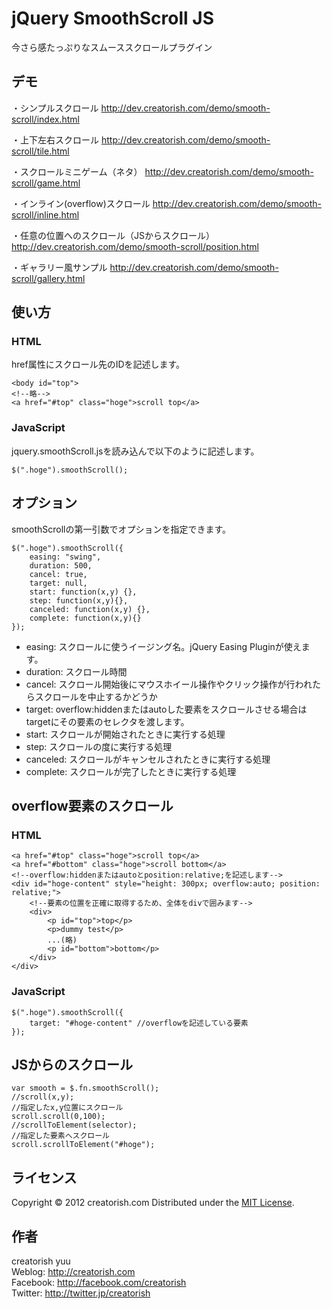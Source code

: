 jQuery SmoothScroll JS
======================
今さら感たっぷりなスムーススクロールプラグイン

デモ
------
・シンプルスクロール
http://dev.creatorish.com/demo/smooth-scroll/index.html

・上下左右スクロール
http://dev.creatorish.com/demo/smooth-scroll/tile.html

・スクロールミニゲーム（ネタ）
http://dev.creatorish.com/demo/smooth-scroll/game.html

・インライン(overflow)スクロール
http://dev.creatorish.com/demo/smooth-scroll/inline.html

・任意の位置へのスクロール（JSからスクロール）
http://dev.creatorish.com/demo/smooth-scroll/position.html

・ギャラリー風サンプル
http://dev.creatorish.com/demo/smooth-scroll/gallery.html


使い方
------
### HTML ###

href属性にスクロール先のIDを記述します。

    <body id="top">
    <!--略-->
    <a href="#top" class="hoge">scroll top</a>

### JavaScript ###

jquery.smoothScroll.jsを読み込んで以下のように記述します。

    $(".hoge").smoothScroll();

オプション
------

smoothScrollの第一引数でオプションを指定できます。

    $(".hoge").smoothScroll({
        easing: "swing",
        duration: 500,
        cancel: true,
        target: null,
        start: function(x,y) {},
        step: function(x,y){},
        canceled: function(x,y) {},
        complete: function(x,y){}
    });

+    easing: スクロールに使うイージング名。jQuery Easing Pluginが使えます。
+    duration: スクロール時間
+    cancel: スクロール開始後にマウスホイール操作やクリック操作が行われたらスクロールを中止するかどうか
+    target: overflow:hiddenまたはautoした要素をスクロールさせる場合はtargetにその要素のセレクタを渡します。
+    start: スクロールが開始されたときに実行する処理
+    step: スクロールの度に実行する処理
+    canceled: スクロールがキャンセルされたときに実行する処理
+    complete: スクロールが完了したときに実行する処理

overflow要素のスクロール
--------

### HTML ###

    <a href="#top" class="hoge">scroll top</a>
    <a href="#bottom" class="hoge">scroll bottom</a>
    <!--overflow:hiddenまたはautoとposition:relative;を記述します-->
    <div id="hoge-content" style="height: 300px; overflow:auto; position: relative;">
        <!--要素の位置を正確に取得するため、全体をdivで囲みます-->
        <div>
            <p id="top">top</p>
            <p>dummy test</p>
            ...(略)
            <p id="bottom">bottom</p>
        </div>
    </div>

### JavaScript ###

    $(".hoge").smoothScroll({
        target: "#hoge-content" //overflowを記述している要素
    });

JSからのスクロール
--------

    var smooth = $.fn.smoothScroll();
    //scroll(x,y);
    //指定したx,y位置にスクロール
    scroll.scroll(0,100);
    //scrollToElement(selector);
    //指定した要素へスクロール
    scroll.scrollToElement("#hoge");

ライセンス
--------
[MIT]: http://www.opensource.org/licenses/mit-license.php
Copyright &copy; 2012 creatorish.com
Distributed under the [MIT License][mit].

作者
--------
creatorish yuu  
Weblog: <http://creatorish.com>  
Facebook: <http://facebook.com/creatorish>  
Twitter: <http://twitter.jp/creatorish>